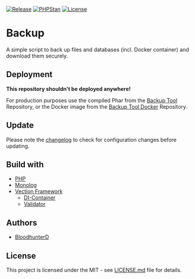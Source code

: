 [![Release](https://img.shields.io/github/v/release/bloodhunterd/backup?include_prereleases&style=for-the-badge)](https://github.com/bloodhunterd/backup/releases)
[![PHPStan](https://img.shields.io/badge/PHPStan-Level%207-blueviolet?style=for-the-badge)](https://github.com/phpstan/phpstan)
[![License](https://img.shields.io/github/license/bloodhunterd/backup?style=for-the-badge)](https://github.com/bloodhunterd/backup/blob/master/LICENSE)

# Backup

A simple script to back up files and databases (incl. Docker container) and download them securely.

## Deployment

**This repository shouldn't be deployed anywhere!**

For production purposes use the compiled Phar from the [Backup Tool](https://github.com/bloodhunterd/backup-tool) Repository, or the Docker image from the [Backup Tool Docker](https://github.com/bloodhunterd/backup-tool-docker) Repository.

## Update

Please note the [changelog](https://github.com/bloodhunterd/backup/blob/master/CHANGELOG.md) to check for configuration changes before updating.

## Build with

* [PHP](https://www.php.net/)
* [Monolog](https://github.com/Seldaek/monolog)
* [Vection Framework](https://github.com/Vection-Framework/Vection)
  * [DI-Container](https://github.com/Vection-Framework/DI-Container)
  * [Validator](https://github.com/Vection-Framework/Validator)

## Authors

* [BloodhunterD](https://github.com/bloodhunterd)

## License

This project is licensed under the MIT - see [LICENSE.md](https://github.com/bloodhunterd/backup/blob/master/LICENSE) file for details.
